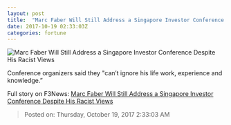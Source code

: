 ```yaml
---
layout: post
title:  "Marc Faber Will Still Address a Singapore Investor Conference Despite His Racist Views"
date: 2017-10-19 02:33:03Z
categories: fortune
---
```


![Marc Faber Will Still Address a Singapore Investor Conference Despite His Racist Views](https://fortunedotcom.files.wordpress.com/2017/10/gettyimages-105197095.jpg)

Conference organizers said they "can’t ignore his life work, experience and knowledge.”


Full story on F3News: [Marc Faber Will Still Address a Singapore Investor Conference Despite His Racist Views](http://www.f3nws.com/n/cXxDWC)

> Posted on: Thursday, October 19, 2017 2:33:03 AM
